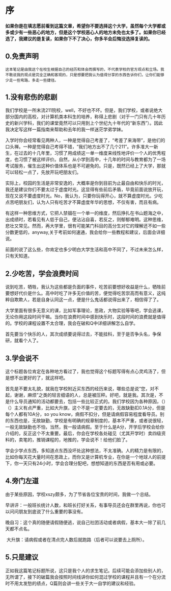 # 序
####     如果你是在填志愿前看到这篇文章，希望你不要选择这个大学，虽然每个大学都或多或少有一些恶心的地方，但是这个学校恶心人的地方未免也太多了。如果你已经选了，我建议的是复读，如果你下不了决心，你多半会后悔没选择复读的。

## 0.免责声明

```
这本笔记是由我这个在校生根据自己的经历和体会而撰写的，不代表学校的官方观点和立场。我不敢说我的观点是完全正确和客观的，只是想要把我认为值得分享的东西告诉你们，让你们能够少走一些弯路，多走一些捷径。
```

## 1.没有悲伤的悲剧

​    我们学校是一所末流211院校，well，不好也不坏。但是，我们学校，或者说绝大部分国内的高校，对计算机类本科生的培养，称得上悲剧（对于一门只有几十年历史的新兴学科，我们的课堂竟然可以只用到上个世纪九十年代的“新东西”）。因此我决定写这样一篇指南来帮助和去年的我一样迷茫学弟学妹。

​    入学时你会经常看见两种人，一种是觉得自己考差了，“考差了来海带”，是他们的口头禅。一种是觉得自己考得不错，“我们地方出不了几个211”。许多准大一新生，在过去的十几年里，习惯了用成绩这一单一维度来线性地评价一个人的优秀程度，也习惯了被这样评价。自然，从小学到高中，十几年的时间与教育都为了一场考试服务，催生出这种价值体系也是不可避免的。只是，既然已经上了大学，那就可以轻松一点了，先放开玩吧朋友们。

​    实际上，校园的生活是非常安逸的，大概率是你到目前为止最自由和快乐的时光，我还是建议你们不要太过于虚度时光。这显得有些前后矛盾，毕竟前面说放开玩，现在又说不要虚度时光。No，我认为，只要你玩得开心，就不算虚度时光。少吃点苦吧朋友们，认为人只有吃苦才不算虚度年华的思想，不仅有害，而且有病。

​    有这样一种思维方式，它把人禁锢在一个单一的维度，然后挣扎在书山题海之中，出成绩时，若看见有人低于自己，便沾沾自喜，若反之，则郁郁难明。这种思维，悲壮又常见。然而，再大学里，很有可能某门科目的高分生对它的理解还不如一些分数更低的，anyway,关于考前如何速通，我会给你一些教程和建议，后面会详细说。

​    前面的说了这么些，你肯定也多少明白大学生活和高中不同了，不过未来怎么样，只有天知道。
## 2.少吃苦，学会浪费时间

​    说到吃苦，牺牲，我认为这些都是负面的事件，吃苦前要想好收益是什么，牺牲前要想好代价是什么。高中时吃了许多无价值的苦，便觉得吃苦崇高而有意义，这纯粹自欺欺人，若是自身认同这一点，便是什么鬼话都说得出来了，相信得了了。

​    大学里面有很多无意义的课，比如军事理论，思政，大物实验等等吧，学会逃课，无论你用这段时间干嘛。当你在浪费时间中感到快乐时，这段时间的浪费就是值得的。学校的课程设置不太合理，我会在破和Q中详细讲解怎么自学。

​    首先要当个快乐的人，其次成绩要说得过去，不能挂科，至于是否争头名，争保研，就看个人了。

## 3.学会说不

​    这个标题各位肯定在各种地方看过了，我也觉得这个标题写得有点心灵鸡汤了，但是想不出更好的了，就这样吧。

​	首先是不要太礼貌，就我在学校附近买东西的经历来说，哪些总是说“您，对不起，谢谢，麻烦”之类的轻言细语的人，总是被压秤。好吧，就是我。其次是，不是什么导员通知的活动都要去，包括一些比较正式的。我们学校因为各种原因，（）（）主义有点严重，比如大升旗，这个不是一定要去的，无故缺勤扣0.1A分，但是每个人都有10A分，so you know，病假不扣分，但是请病假容易程度看导员。别的东西也是，无故缺勤，学校是有明确的规章制度的，基本不严重，或者说很轻，一般无故缺勤也不怕，当然，我一般请病假。至于什么是A分，开学后学校会给你介绍的，反正这个不太重要。最后，你会在学校各处碰见（尤其开学时）卖四级资料的，卖笔的，推销课程的，地推的，学会说不！给他们脸了。

​	学会少学点东西，多知道点东西没坏处这种想法，不太准确。人的精力是有限的，比如你每天花大量时间在思政上，而你又是计算机专业，在你是一个地球人的前提下，你一天只有24小时，学会合理分配吧，想想知道的东西是否有用或必要。

## 4.旁门左道

​		由于某些原因，学校xszy颇多，为了节省各位宝贵的时间，我做一个总结。

​		早讲评：一般班长统计人数，和班长打好关系，有事导员还会在群里再说，你也可以问问朋友到底说了什么重要的事没有。

​		晚自习：这个真的随便请假随便逃，说自己社团活动或者病假，基本大一除了前几天都不点名。

​		大升旗：请病假或者在清点完人数后就跑路（后者可以说要去上厕所）。

## 5.只是建议

​    正如我这篇笔记标题所说，这只是我个人的求生笔记。后续可能会添加些别人的，无所谓了，接下的破篇我会按照时间线讲你如何混过学校的课程并且有一个在分流时不用太发愁的绩点，Q篇则会讲一些关于大一自学的建议和经验。
